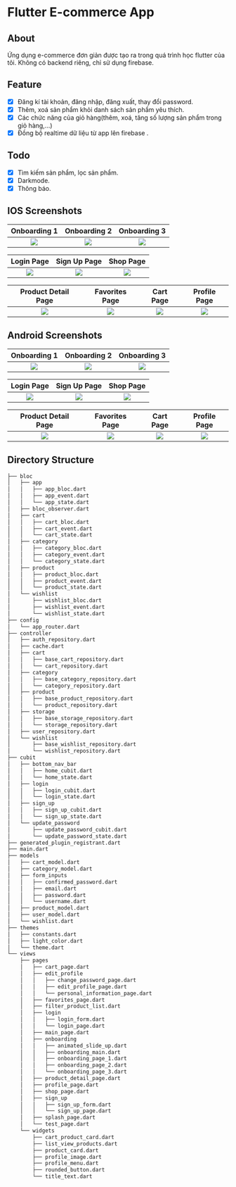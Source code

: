 # Flutter E-commerce App

## About

Ứng dụng e-commerce đơn giản được tạo ra trong quá trình học flutter của tôi. Không có backend riêng, chỉ sử dụng firebase.

## Feature
- [x] Đăng kí tài khoản, đăng nhập, đăng xuất, thay đổi password.
- [x] Thêm, xoá sản phẩm khỏi danh sách sản phẩm yêu thích.
- [x] Các chức năng của giỏ hàng(thêm, xoá, tăng số lượng sản phẩm trong giỏ hàng,...)
- [x] Đồng bộ realtime dữ liệu từ app lên firebase .

## Todo
- [x] Tìm kiếm sản phẩm, lọc sản phẩm.
- [x] Darkmode.
- [x] Thông báo.

## IOS Screenshots
| Onboarding 1                 |   Onboarding 2     |  Onboarding 3  | 
|:---:|:---:|:---:|
![](./screenshots/onboarding1.png)|![](./screenshots/onboarding2.png)|![](./screenshots/onboarding3.png)|


| Login Page                 |   Sign Up Page    |  Shop Page | 
|:---:|:---:|:---:|
![](./screenshots/login_page.png)|![](./screenshots/sign_up_page.png)|![](./screenshots/shop_page.png)|

Product Detail Page | Favorites Page | Cart Page | Profile Page |
|:---:|:---:|:---:|:---:|
|![](./screenshots/product_detail_page.png)|![](./screenshots/favorites_page.png)|![](./screenshots/cart_page.png)|![](./screenshots/profile_page.png)|

## Android Screenshots

| Onboarding 1                 |   Onboarding 2     |  Onboarding 3  | 
|:---:|:---:|:---:|
![](./screenshots/onboarding1_android.png)|![](./screenshots/onboarding2_android.png)|![](./screenshots/onboarding3_android.png)|


| Login Page                 |   Sign Up Page    |  Shop Page | 
|:---:|:---:|:---:|
![](./screenshots/login_page_android.png)|![](./screenshots/sign_up_page_android.png)|![](./screenshots/shop_page_android.png)|

Product Detail Page | Favorites Page | Cart Page | Profile Page |
|:---:|:---:|:---:|:---:|
|![](./screenshots/product_detail_page_android.png)|![](./screenshots/favorites_page_android.png)|![](./screenshots/cart_page_android.png)|![](./screenshots/profile_page_android.png)|

## Directory Structure

```bash
├── bloc
│   ├── app
│   │   ├── app_bloc.dart
│   │   ├── app_event.dart
│   │   └── app_state.dart
│   ├── bloc_observer.dart
│   ├── cart
│   │   ├── cart_bloc.dart
│   │   ├── cart_event.dart
│   │   └── cart_state.dart
│   ├── category
│   │   ├── category_bloc.dart
│   │   ├── category_event.dart
│   │   └── category_state.dart
│   ├── product
│   │   ├── product_bloc.dart
│   │   ├── product_event.dart
│   │   └── product_state.dart
│   └── wishlist
│       ├── wishlist_bloc.dart
│       ├── wishlist_event.dart
│       └── wishlist_state.dart
├── config
│   └── app_router.dart
├── controller
│   ├── auth_repository.dart
│   ├── cache.dart
│   ├── cart
│   │   ├── base_cart_repository.dart
│   │   └── cart_repository.dart
│   ├── category
│   │   ├── base_category_repository.dart
│   │   └── category_repository.dart
│   ├── product
│   │   ├── base_product_repository.dart
│   │   └── product_repository.dart
│   ├── storage
│   │   ├── base_storage_repository.dart
│   │   └── storage_repository.dart
│   ├── user_repository.dart
│   └── wishlist
│       ├── base_wishlist_repository.dart
│       └── wishlist_repository.dart
├── cubit
│   ├── bottom_nav_bar
│   │   ├── home_cubit.dart
│   │   └── home_state.dart
│   ├── login
│   │   ├── login_cubit.dart
│   │   └── login_state.dart
│   ├── sign_up
│   │   ├── sign_up_cubit.dart
│   │   └── sign_up_state.dart
│   └── update_password
│       ├── update_password_cubit.dart
│       └── update_password_state.dart
├── generated_plugin_registrant.dart
├── main.dart
├── models
│   ├── cart_model.dart
│   ├── category_model.dart
│   ├── form_inputs
│   │   ├── confirmed_password.dart
│   │   ├── email.dart
│   │   ├── password.dart
│   │   └── username.dart
│   ├── product_model.dart
│   ├── user_model.dart
│   └── wishlist.dart
├── themes
│   ├── constants.dart
│   ├── light_color.dart
│   └── theme.dart
└── views
    ├── pages
    │   ├── cart_page.dart
    │   ├── edit_profile
    │   │   ├── change_password_page.dart
    │   │   ├── edit_profile_page.dart
    │   │   └── personal_information_page.dart
    │   ├── favorites_page.dart
    │   ├── filter_product_list.dart
    │   ├── login
    │   │   ├── login_form.dart
    │   │   └── login_page.dart
    │   ├── main_page.dart
    │   ├── onboarding
    │   │   ├── animated_slide_up.dart
    │   │   ├── onboarding_main.dart
    │   │   ├── onboarding_page_1.dart
    │   │   ├── onboarding_page_2.dart
    │   │   └── onboarding_page_3.dart
    │   ├── product_detail_page.dart
    │   ├── profile_page.dart
    │   ├── shop_page.dart
    │   ├── sign_up
    │   │   ├── sign_up_form.dart
    │   │   └── sign_up_page.dart
    │   ├── splash_page.dart
    │   └── test_page.dart
    └── widgets
        ├── cart_product_card.dart
        ├── list_view_products.dart
        ├── product_card.dart
        ├── profile_image.dart
        ├── profile_menu.dart
        ├── rounded_button.dart
        └── title_text.dart
```

